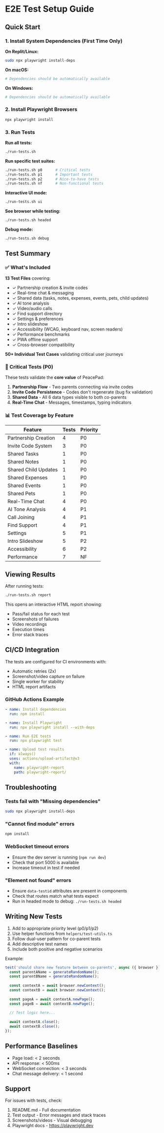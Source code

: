 # E2E Test Setup Guide

## Quick Start

### 1. Install System Dependencies (First Time Only)

**On Replit/Linux:**
```bash
sudo npx playwright install-deps
```

**On macOS:**
```bash
# Dependencies should be automatically available
```

**On Windows:**
```bash
# Dependencies should be automatically available
```

### 2. Install Playwright Browsers
```bash
npx playwright install
```

### 3. Run Tests

**Run all tests:**
```bash
./run-tests.sh
```

**Run specific test suites:**
```bash
./run-tests.sh p0      # Critical tests
./run-tests.sh p1      # Important tests
./run-tests.sh p2      # Nice-to-have tests
./run-tests.sh nf      # Non-functional tests
```

**Interactive UI mode:**
```bash
./run-tests.sh ui
```

**See browser while testing:**
```bash
./run-tests.sh headed
```

**Debug mode:**
```bash
./run-tests.sh debug
```

## Test Summary

### ✅ What's Included

**13 Test Files** covering:
- ✓ Partnership creation & invite codes
- ✓ Real-time chat & messaging
- ✓ Shared data (tasks, notes, expenses, events, pets, child updates)
- ✓ AI tone analysis
- ✓ Video/audio calls
- ✓ Find support directory
- ✓ Settings & preferences
- ✓ Intro slideshow
- ✓ Accessibility (WCAG, keyboard nav, screen readers)
- ✓ Performance benchmarks
- ✓ PWA offline support
- ✓ Cross-browser compatibility

**50+ Individual Test Cases** validating critical user journeys

### 🎯 Critical Tests (P0)

These tests validate the **core value** of PeacePad:

1. **Partnership Flow** - Two parents connecting via invite codes
2. **Invite Code Persistence** - Codes don't regenerate (bug fix validation)
3. **Shared Data** - All 6 data types visible to both co-parents
4. **Real-Time Chat** - Messages, timestamps, typing indicators

### 📊 Test Coverage by Feature

| Feature | Tests | Priority |
|---------|-------|----------|
| Partnership Creation | 4 | P0 |
| Invite Code System | 3 | P0 |
| Shared Tasks | 1 | P0 |
| Shared Notes | 1 | P0 |
| Shared Child Updates | 1 | P0 |
| Shared Expenses | 1 | P0 |
| Shared Events | 1 | P0 |
| Shared Pets | 1 | P0 |
| Real-Time Chat | 4 | P0 |
| AI Tone Analysis | 4 | P1 |
| Call Joining | 4 | P1 |
| Find Support | 4 | P1 |
| Settings | 5 | P1 |
| Intro Slideshow | 5 | P2 |
| Accessibility | 6 | P2 |
| Performance | 7 | NF |

## Viewing Results

After running tests:

```bash
./run-tests.sh report
```

This opens an interactive HTML report showing:
- Pass/fail status for each test
- Screenshots of failures
- Video recordings
- Execution times
- Error stack traces

## CI/CD Integration

The tests are configured for CI environments with:
- Automatic retries (2x)
- Screenshot/video capture on failure
- Single worker for stability
- HTML report artifacts

### GitHub Actions Example

```yaml
- name: Install dependencies
  run: npm install

- name: Install Playwright
  run: npx playwright install --with-deps

- name: Run E2E tests
  run: npx playwright test

- name: Upload test results
  if: always()
  uses: actions/upload-artifact@v3
  with:
    name: playwright-report
    path: playwright-report/
```

## Troubleshooting

### Tests fail with "Missing dependencies"
```bash
sudo npx playwright install-deps
```

### "Cannot find module" errors
```bash
npm install
```

### WebSocket timeout errors
- Ensure the dev server is running (`npm run dev`)
- Check that port 5000 is available
- Increase timeout in test if needed

### "Element not found" errors
- Ensure `data-testid` attributes are present in components
- Check that routes match what tests expect
- Run in headed mode to debug: `./run-tests.sh headed`

## Writing New Tests

1. Add to appropriate priority level (p0/p1/p2)
2. Use helper functions from `helpers/test-utils.ts`
3. Follow dual-user pattern for co-parent tests
4. Add descriptive test names
5. Include both positive and negative scenarios

Example:
```typescript
test('should share new feature between co-parents', async ({ browser }) => {
  const parentAName = generateRandomName();
  const parentBName = generateRandomName();
  
  const contextA = await browser.newContext();
  const contextB = await browser.newContext();
  
  const pageA = await contextA.newPage();
  const pageB = await contextB.newPage();
  
  // Test logic here...
  
  await contextA.close();
  await contextB.close();
});
```

## Performance Baselines

- Page load: < 2 seconds
- API response: < 500ms
- WebSocket connection: < 3 seconds
- Chat message delivery: < 1 second

## Support

For issues with tests, check:
1. README.md - Full documentation
2. Test output - Error messages and stack traces
3. Screenshots/videos - Visual debugging
4. Playwright docs - https://playwright.dev
